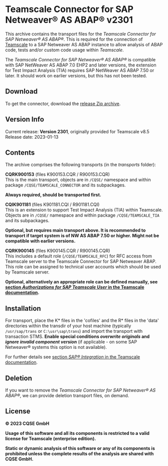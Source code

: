 # Teamscale Connector for SAP Netweaver&reg; AS ABAP&reg; v2301

This archive contains the transport files for the *Teamscale Connector for 
SAP Netweaver&reg; AS ABAP&reg;*. This is required for the connection of 
[Teamscale](https://www.teamscale.com) to a SAP Netweaver AS ABAP instance 
to allow analysis of ABAP code, tests and/or custom code usage within *Teamscale*.

The *Teamscale Connector for SAP Netweaver&reg; AS ABAP&reg;* is compatible with SAP NetWeaver AS ABAP 7.0 EHP2 and later versions, the extension for Test Impact Analysis (TIA) requires SAP NetWeaver AS ABAP 7.50 or later.
It should work on earlier versions, but this has not been tested. 

## Download 
To get the connector, download the [release Zip archive](https://github.com/cqse/teamscale-sap-abap-connector/archive/v2301.zip).

## Version Info
Current release: **Version 2301**, originally provided for Teamscale v8.5
Release date: 2023-01-13

## Contents
The archive comprises the following transports (in the *transports* folder):

**CQRK900153** (files K900153.CQR / R900153.CQR)  
 This is the main transport, objects are in `/CQSE/` namespace and within package `/CQSE/TEAMSCALE_CONNECTOR` and its subpackages.  

**Always required, should be transported first.**  

**CQIK901181** (files K901181.CQI / R901181.CQI)  
This is an extension to support Test Impact Analysis (TIA) within Teamscale. Objects are in `/CQSE/` namespace and within package `/CQSE/TEAMSCALE_TIA` and its subpackages.

**Optional, but requires main transport above. It is recommended to transport if target system is of NW AS ABAP 7.50 or higher. Might not be compatible with earlier versions.**

**CQRK900145** (files K900145.CQR / R900145.CQR)  
This includes a default role (`/CQSE/TEAMSCALE_RFC`) for RFC access from Teamscale server to the Teamscale Connector for SAP Netweaver ABAP. This role can be assigned  to technical user accounts which should be used by Teamscale server.  

**Optional, alternatively an appropriate role can be defined manually, see [section *Authorizations for SAP Teamscale User* in the Teamscale documentation](https://docs.teamscale.com/tutorial/sap-integration/#authorizations-for-sap-teamscale-user).**

## Installation
For transport, place the K* files in the 'cofiles' and  the R* files in the 
'data' directories within the transdir of your host machine (typically 
`/usr/sap/trans` or `C:\usr\sap\trans`) and import the transport with transaction 
STMS. **Enable special conditions *overwrite originals* and *ignore invalid 
component version*** (if applicable - on some SAP Netweaver&reg; systems this option is not available). 

For further details see [section *SAP® Integration* in the Teamscale documentation](https://docs.teamscale.com/tutorial/sap-integration/). 

## Deletion
If you want to remove the *Teamscale Connector for SAP Netweaver&reg; AS ABAP&reg;*, we can provide deletion transport files, on demand.

## License
**&copy; 2023 CQSE GmbH**

**Usage of this software and all its components is restricted to a
valid license for Teamscale (enterprise edition).**

**Static or dynamic analysis of this software or any of its components is prohibited unless the complete results of the analysis are shared with CQSE GmbH.**

